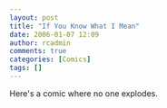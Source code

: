 ```yaml
---
layout: post
title: "If You Know What I Mean"
date: 2006-01-07 12:09
author: rcadmin
comments: true
categories: [Comics]
tags: []
---
```

Here's a comic where no one explodes.

<!--more-->
<img src="http://dl.bitsmack.com/comics/20060107.png" alt="" />
